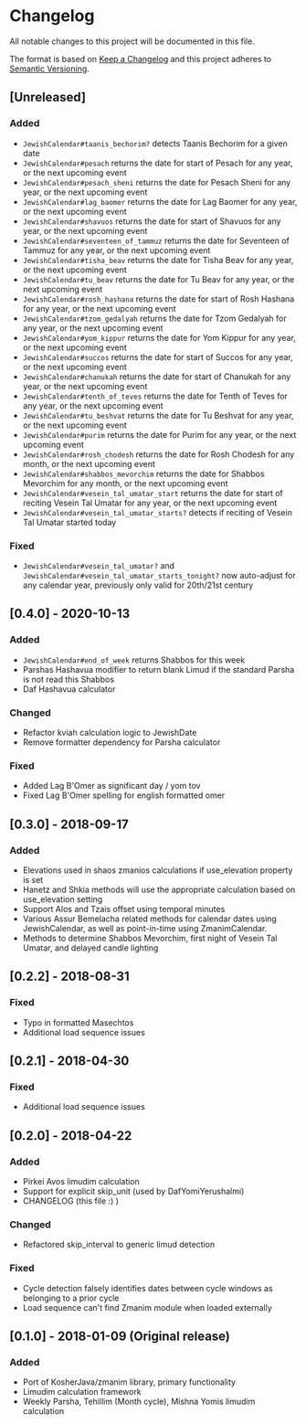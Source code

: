 # Changelog
All notable changes to this project will be documented in this file.

The format is based on [Keep a Changelog](http://keepachangelog.com/en/1.0.0/)
and this project adheres to [Semantic Versioning](http://semver.org/spec/v2.0.0.html).

## [Unreleased]
### Added
- `JewishCalendar#taanis_bechorim?` detects Taanis Bechorim for a given date
- `JewishCalendar#pesach` returns the date for start of Pesach for any year, or the next upcoming event
- `JewishCalendar#pesach_sheni` returns the date for Pesach Sheni for any year, or the next upcoming event
- `JewishCalendar#lag_baomer` returns the date for Lag Baomer for any year, or the next upcoming event
- `JewishCalendar#shavuos` returns the date for start of Shavuos for any year, or the next upcoming event
- `JewishCalendar#seventeen_of_tammuz` returns the date for Seventeen of Tammuz for any year, or the next upcoming event
- `JewishCalendar#tisha_beav` returns the date for Tisha Beav for any year, or the next upcoming event
- `JewishCalendar#tu_beav` returns the date for Tu Beav for any year, or the next upcoming event
- `JewishCalendar#rosh_hashana` returns the date for start of Rosh Hashana for any year, or the next upcoming event
- `JewishCalendar#tzom_gedalyah` returns the date for Tzom Gedalyah for any year, or the next upcoming event
- `JewishCalendar#yom_kippur` returns the date for Yom Kippur for any year, or the next upcoming event
- `JewishCalendar#succos` returns the date for start of Succos for any year, or the next upcoming event
- `JewishCalendar#chanukah` returns the date for start of Chanukah for any year, or the next upcoming event
- `JewishCalendar#tenth_of_teves` returns the date for Tenth of Teves for any year, or the next upcoming event
- `JewishCalendar#tu_beshvat` returns the date for Tu Beshvat for any year, or the next upcoming event
- `JewishCalendar#purim` returns the date for Purim for any year, or the next upcoming event
- `JewishCalendar#rosh_chodesh` returns the date for Rosh Chodesh for any month, or the next upcoming event
- `JewishCalendar#shabbos_mevorchim` returns the date for Shabbos Mevorchim for any month, or the next upcoming event
- `JewishCalendar#vesein_tal_umatar_start` returns the date for start of reciting Vesein Tal Umatar for any year, or the next upcoming event
- `JewishCalendar#vesein_tal_umatar_starts?` detects if reciting of Vesein Tal Umatar started today
### Fixed
- `JewishCalendar#vesein_tal_umatar?` and `JewishCalendar#vesein_tal_umatar_starts_tonight?` now auto-adjust for any calendar year, previously only valid for 20th/21st century

## [0.4.0] - 2020-10-13
### Added
- `JewishCalendar#end_of_week` returns Shabbos for this week
- Parshas Hashavua modifier to return blank Limud if the standard Parsha is not read this Shabbos
- Daf Hashavua calculator
### Changed
- Refactor kviah calculation logic to JewishDate
- Remove formatter dependency for Parsha calculator
### Fixed
- Added Lag B'Omer as significant day / yom tov
- Fixed Lag B'Omer spelling for english formatted omer

## [0.3.0] - 2018-09-17
### Added
- Elevations used in shaos zmanios calculations if use_elevation property is set
- Hanetz and Shkia methods will use the appropriate calculation based on use_elevation setting
- Support Alos and Tzais offset using temporal minutes
- Various Assur Bemelacha related methods for calendar dates using JewishCalendar, 
  as well as point-in-time using ZmanimCalendar.
- Methods to determine Shabbos Mevorchim, first night of Vesein Tal Umatar,
  and delayed candle lighting

## [0.2.2] - 2018-08-31
### Fixed
- Typo in formatted Masechtos
- Additional load sequence issues

## [0.2.1] - 2018-04-30
### Fixed
- Additional load sequence issues 

## [0.2.0] - 2018-04-22
### Added
- Pirkei Avos limudim calculation
- Support for explicit skip_unit (used by DafYomiYerushalmi)
- CHANGELOG (this file :) )
### Changed
- Refactored skip_interval to generic limud detection
### Fixed
- Cycle detection falsely identifies dates between cycle windows as belonging to a prior cycle
- Load sequence can't find Zmanim module when loaded externally

## [0.1.0] - 2018-01-09 (Original release)
### Added
- Port of KosherJava/zmanim library, primary functionality
- Limudim calculation framework
- Weekly Parsha, Tehillim (Month cycle), Mishna Yomis limudim calculation
